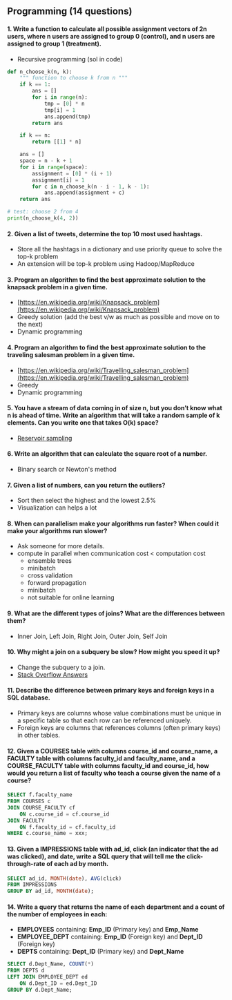 ## Programming (14 questions)

#### 1. Write a function to calculate all possible assignment vectors of 2n users, where n users are assigned to group 0 (control), and n users are assigned to group 1 (treatment).
  - Recursive programming (sol in code)
```python
def n_choose_k(n, k):
    """ function to choose k from n """
    if k == 1:
        ans = []
        for i in range(n):
            tmp = [0] * n
            tmp[i] = 1
            ans.append(tmp)
        return ans

    if k == n:
        return [[1] * n]

    ans = []
    space = n - k + 1
    for i in range(space):
        assignment = [0] * (i + 1)
        assignment[i] = 1
        for c in n_choose_k(n - i - 1, k - 1):
            ans.append(assignment + c)
    return ans

# test: choose 2 from 4
print(n_choose_k(4, 2))
```

#### 2. Given a list of tweets, determine the top 10 most used hashtags.
  - Store all the hashtags in a dictionary and use priority queue to solve the top-k problem
  - An extension will be top-k problem using Hadoop/MapReduce

#### 3. Program an algorithm to find the best approximate solution to the knapsack problem in a given time.
  - [https://en.wikipedia.org/wiki/Knapsack_problem](https://en.wikipedia.org/wiki/Knapsack_problem)
  - Greedy solution (add the best v/w as much as possible and move on to the next)
  - Dynamic programming

#### 4. Program an algorithm to find the best approximate solution to the traveling salesman problem in a given time.
  - [https://en.wikipedia.org/wiki/Travelling_salesman_problem](https://en.wikipedia.org/wiki/Travelling_salesman_problem)
  - Greedy
  - Dynamic programming

#### 5. You have a stream of data coming in of size n, but you don’t know what n is ahead of time. Write an algorithm that will take a random sample of k elements. Can you write one that takes O(k) space?
  - [Reservoir sampling](https://en.wikipedia.org/wiki/Reservoir_sampling)

#### 6. Write an algorithm that can calculate the square root of a number.
  - Binary search or Newton's method

#### 7. Given a list of numbers, can you return the outliers?
  - Sort then select the highest and the lowest 2.5%
  - Visualization can helps a lot

#### 8. When can parallelism make your algorithms run faster? When could it make your algorithms run slower?
  - Ask someone for more details.
  - compute in parallel when communication cost < computation cost
    - ensemble trees
    - minibatch
    - cross validation
    - forward propagation
    - minibatch
    - not suitable for online learning

#### 9. What are the different types of joins? What are the differences between them?
  - Inner Join, Left Join, Right Join, Outer Join, Self Join

#### 10. Why might a join on a subquery be slow? How might you speed it up?
  - Change the subquery to a join.
  - [Stack Overflow Answers](https://stackoverflow.com/questions/31724903/why-might-a-join-on-a-subquery-be-slow-what-could-be-done-to-make-it-faster-s)

#### 11. Describe the difference between primary keys and foreign keys in a SQL database.
  - Primary keys are columns whose value combinations must be unique in a specific table so that each row can be referenced uniquely.
  - Foreign keys are columns that references columns (often primary keys) in other tables.

#### 12. Given a **COURSES** table with columns **course_id** and **course_name**, a **FACULTY** table with columns **faculty_id** and **faculty_name**, and a **COURSE_FACULTY** table with columns **faculty_id** and **course_id**, how would you return a list of faculty who teach a course given the name of a course?
```SQL
SELECT f.faculty_name
FROM COURSES c
JOIN COURSE_FACULTY cf
    ON c.course_id = cf.course_id
JOIN FACULTY
    ON f.faculty_id = cf.faculty_id
WHERE c.course_name = xxx;
```

#### 13. Given a **IMPRESSIONS** table with **ad_id**, **click** (an indicator that the ad was clicked), and **date**, write a SQL query that will tell me the click-through-rate of each ad by month.
```SQL
SELECT ad_id, MONTH(date), AVG(click)
FROM IMPRESSIONS
GROUP BY ad_id, MONTH(date);
```

#### 14. Write a query that returns the name of each department and a count of the number of employees in each:  
- **EMPLOYEES** containing: **Emp_ID** (Primary key) and **Emp_Name**  
- **EMPLOYEE_DEPT** containing: **Emp_ID** (Foreign key) and **Dept_ID** (Foreign key)  
- **DEPTS** containing: **Dept_ID** (Primary key) and **Dept_Name**
```SQL
SELECT d.Dept_Name, COUNT(*)
FROM DEPTS d
LEFT JOIN EMPLOYEE_DEPT ed
    ON d.Dept_ID = ed.Dept_ID
GROUP BY d.Dept_Name;
```
